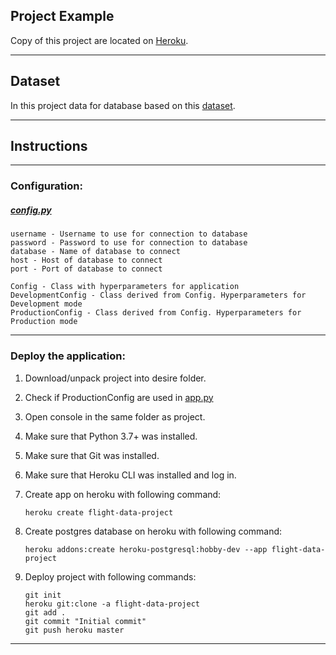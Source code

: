 ## Project Example

Copy of this project are located on [Heroku](https://www.kaggle.com/).

---

## Dataset

In this project data for database based on this [dataset](https://www.kaggle.com/datasets/usdot/flight-delays).


---

## Instructions

---

### Configuration:

##### [config.py](config.py)

    username - Username to use for connection to database
    password - Password to use for connection to database
    database - Name of database to connect
    host - Host of database to connect
    port - Port of database to connect

    Config - Class with hyperparameters for application
    DevelopmentConfig - Class derived from Config. Hyperparameters for Development mode
    ProductionConfig - Class derived from Config. Hyperparameters for Production mode

---

### Deploy the application:


1. Download/unpack project into desire folder.


2. Check if ProductionConfig are used in [app.py](app.py)


2. Open console in the same folder as project.  


3. Make sure that Python 3.7+ was installed.


4. Make sure that Git was installed.


5. Make sure that Heroku CLI was installed and log in.


6. Create app on heroku with following command:

       heroku create flight-data-project

7. Create postgres database on heroku with following command:

       heroku addons:create heroku-postgresql:hobby-dev --app flight-data-project

8. Deploy project with following commands:

       git init
       heroku git:clone -a flight-data-project
       git add . 
       git commit "Initial commit"
       git push heroku master

---